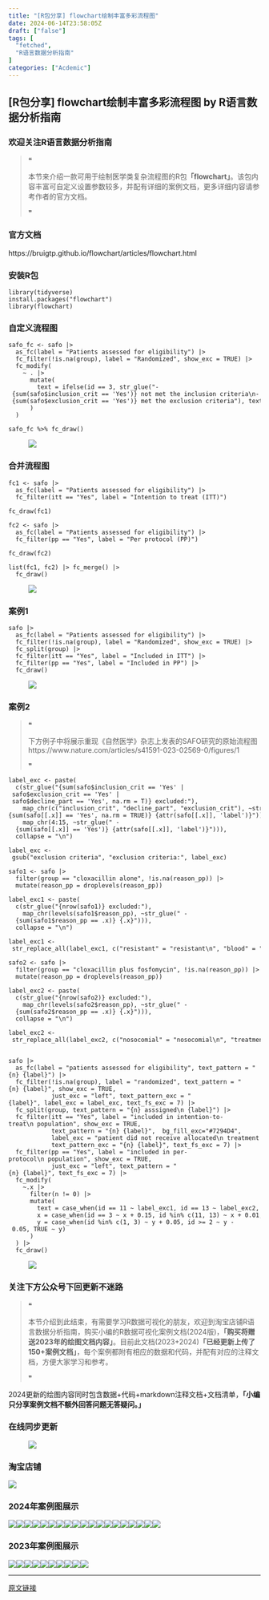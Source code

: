 ```yaml
---
title: "[R包分享] flowchart绘制丰富多彩流程图"
date: 2024-06-14T23:58:05Z
draft: ["false"]
tags: [
  "fetched",
  "R语言数据分析指南"
]
categories: ["Acdemic"]
---
```

[R包分享] flowchart绘制丰富多彩流程图 by R语言数据分析指南
------
<div><section data-tool="mdnice编辑器" data-website="https://www.mdnice.com"><h3 data-tool="mdnice编辑器"><span></span><span><span></span>欢迎关注R语言数据分析指南</span><span></span></h3><blockquote data-tool="mdnice编辑器"><span>❝</span><p>本节来介绍一款可用于绘制医学类复杂流程图的R包<strong>「flowchart」</strong>。该包内容丰富可自定义设置参数较多，并配有详细的案例文档，更多详细内容请参考作者的官方文档。</p><span>❞</span></blockquote><h3 data-tool="mdnice编辑器"><span></span><span><span></span>官方文档</span><span></span></h3><p data-tool="mdnice编辑器">https://bruigtp.github.io/flowchart/articles/flowchart.html</p><h3 data-tool="mdnice编辑器"><span></span><span><span></span>安装R包</span><span></span></h3><pre data-tool="mdnice编辑器"><span></span><code><span>library</span>(tidyverse)<br>install.packages(<span>"flowchart"</span>)<br><span>library</span>(flowchart)<br></code></pre><h3 data-tool="mdnice编辑器"><span></span><span><span></span>自定义流程图</span><span></span></h3><pre data-tool="mdnice编辑器"><span></span><code>safo_fc &lt;- safo |&gt;<br>  as_fc(label = <span>"Patients assessed for eligibility"</span>) |&gt;<br>  fc_filter(!is.na(group), label = <span>"Randomized"</span>, show_exc = <span>TRUE</span>) |&gt; <br>  fc_modify(<br>    ~ . |&gt; <br>      mutate(<br>        text = ifelse(id == <span>3</span>, str_glue(<span>"- {sum(safo$inclusion_crit == 'Yes')} not met the inclusion criteria\n- {sum(safo$exclusion_crit == 'Yes')} met the exclusion criteria"</span>), text)<br>      )<br>  ) <br><br>safo_fc %&gt;% fc_draw()<br></code></pre><figure data-tool="mdnice编辑器"><img data-imgfileid="100029662" data-ratio="0.7287037037037037" data-src="https://mmbiz.qpic.cn/mmbiz_png/EibnicgwScTAYGl53rlFc2EO9jej0Vt141RhSVGZRyZlfOTtSPia3QhdvkLE6Xvo7ibHX4qPCOIcibf8YA311ib1rQkQ/640?wx_fmt=png&amp;from=appmsg" data-type="png" data-w="1080" src="https://mmbiz.qpic.cn/mmbiz_png/EibnicgwScTAYGl53rlFc2EO9jej0Vt141RhSVGZRyZlfOTtSPia3QhdvkLE6Xvo7ibHX4qPCOIcibf8YA311ib1rQkQ/640?wx_fmt=png&amp;from=appmsg"></figure><h3 data-tool="mdnice编辑器"><span></span><span><span></span>合并流程图</span><span></span></h3><pre data-tool="mdnice编辑器"><span></span><code>fc1 &lt;- safo |&gt; <br>  as_fc(label = <span>"Patients assessed for eligibility"</span>) |&gt;<br>  fc_filter(itt == <span>"Yes"</span>, label = <span>"Intention to treat (ITT)"</span>)<br><br>fc_draw(fc1)<br></code></pre><pre data-tool="mdnice编辑器"><span></span><code>fc2 &lt;- safo |&gt; <br>  as_fc(label = <span>"Patients assessed for eligibility"</span>) |&gt;<br>  fc_filter(pp == <span>"Yes"</span>, label = <span>"Per protocol (PP)"</span>)<br><br>fc_draw(fc2)<br></code></pre><pre data-tool="mdnice编辑器"><span></span><code>list(fc1, fc2) |&gt; fc_merge() |&gt; <br>  fc_draw()<br></code></pre><figure data-tool="mdnice编辑器"><img data-imgfileid="100029663" data-ratio="0.7287037037037037" data-src="https://mmbiz.qpic.cn/mmbiz_png/EibnicgwScTAYGl53rlFc2EO9jej0Vt141klVgYuD6YzqBzfnSZpX7tNLoBpxwkBqyz9FFD73Kc4Fib8HyS4tDc8Q/640?wx_fmt=png&amp;from=appmsg" data-type="png" data-w="1080" src="https://mmbiz.qpic.cn/mmbiz_png/EibnicgwScTAYGl53rlFc2EO9jej0Vt141klVgYuD6YzqBzfnSZpX7tNLoBpxwkBqyz9FFD73Kc4Fib8HyS4tDc8Q/640?wx_fmt=png&amp;from=appmsg"></figure><h3 data-tool="mdnice编辑器"><span></span><span><span></span>案例1</span><span></span></h3><pre data-tool="mdnice编辑器"><span></span><code>safo |&gt; <br>  as_fc(label = <span>"Patients assessed for eligibility"</span>) |&gt;<br>  fc_filter(!is.na(group), label = <span>"Randomized"</span>, show_exc = <span>TRUE</span>) |&gt; <br>  fc_split(group) |&gt; <br>  fc_filter(itt == <span>"Yes"</span>, label = <span>"Included in ITT"</span>) |&gt; <br>  fc_filter(pp == <span>"Yes"</span>, label = <span>"Included in PP"</span>) |&gt; <br>  fc_draw()<br></code></pre><figure data-tool="mdnice编辑器"><img data-imgfileid="100029664" data-ratio="0.7287037037037037" data-src="https://mmbiz.qpic.cn/mmbiz_png/EibnicgwScTAYGl53rlFc2EO9jej0Vt141m1Tx4iaRdIHBnibeu6sv8O6jcOduWfzGaIGfYvMJ8ItUFVNwibQsHfd9g/640?wx_fmt=png&amp;from=appmsg" data-type="png" data-w="1080" src="https://mmbiz.qpic.cn/mmbiz_png/EibnicgwScTAYGl53rlFc2EO9jej0Vt141m1Tx4iaRdIHBnibeu6sv8O6jcOduWfzGaIGfYvMJ8ItUFVNwibQsHfd9g/640?wx_fmt=png&amp;from=appmsg"></figure><h3 data-tool="mdnice编辑器"><span></span><span><span></span>案例2</span><span></span></h3><blockquote data-tool="mdnice编辑器"><span>❝</span><p>下方例子中将展示重现《自然医学》杂志上发表的SAFO研究的原始流程图https://www.nature.com/articles/s41591-023-02569-0/figures/1</p><span>❞</span></blockquote><pre data-tool="mdnice编辑器"><span></span><code>label_exc &lt;- paste(<br>  c(str_glue(<span>"{sum(safo$inclusion_crit == 'Yes' | safo$exclusion_crit == 'Yes' | safo$decline_part == 'Yes', na.rm = T)} excluded:"</span>),<br>    map_chr(c(<span>"inclusion_crit"</span>, <span>"decline_part"</span>, <span>"exclusion_crit"</span>), ~str_glue(<span>"{sum(safo[[.x]] == 'Yes', na.rm = TRUE)} {attr(safo[[.x]], 'label')}"</span>)),<br>    map_chr(<span>4</span>:<span>15</span>, ~str_glue(<span>" -  {sum(safo[[.x]] == 'Yes')} {attr(safo[[.x]], 'label')}"</span>))),<br>  collapse = <span>"\n"</span>)<br><br>label_exc &lt;- gsub(<span>"exclusion criteria"</span>, <span>"exclusion criteria:"</span>, label_exc)<br><br>safo1 &lt;- safo |&gt; <br>  filter(group == <span>"cloxacillin alone"</span>, !is.na(reason_pp)) |&gt; <br>  mutate(reason_pp = droplevels(reason_pp))<br><br>label_exc1 &lt;- paste(<br>  c(str_glue(<span>"{nrow(safo1)} excluded:"</span>),<br>    map_chr(levels(safo1$reason_pp), ~str_glue(<span>" -  {sum(safo1$reason_pp == .x)} {.x}"</span>))),<br>  collapse = <span>"\n"</span>)<br><br>label_exc1 &lt;- str_replace_all(label_exc1, c(<span>"resistant"</span> = <span>"resistant\n"</span>, <span>"blood"</span> = <span>"blood\n"</span>))<br><br>safo2 &lt;- safo |&gt; <br>  filter(group == <span>"cloxacillin plus fosfomycin"</span>, !is.na(reason_pp)) |&gt; <br>  mutate(reason_pp = droplevels(reason_pp))<br><br>label_exc2 &lt;- paste(<br>  c(str_glue(<span>"{nrow(safo2)} excluded:"</span>),<br>    map_chr(levels(safo2$reason_pp), ~str_glue(<span>" -  {sum(safo2$reason_pp == .x)} {.x}"</span>))),<br>  collapse = <span>"\n"</span>)<br><br>label_exc2 &lt;- str_replace_all(label_exc2, c(<span>"nosocomial"</span> = <span>"nosocomial\n"</span>, <span>"treatment"</span> = <span>"treatment\n"</span>))<br><br><br>safo |&gt; <br>  as_fc(label = <span>"patients assessed for eligibility"</span>, text_pattern = <span>"{n} {label}"</span>) |&gt; <br>  fc_filter(!is.na(group), label = <span>"randomized"</span>, text_pattern = <span>"{n} {label}"</span>, show_exc = <span>TRUE</span>,<br>            just_exc = <span>"left"</span>, text_pattern_exc = <span>"{label}"</span>, label_exc = label_exc, text_fs_exc = <span>7</span>) |&gt;<br>  fc_split(group, text_pattern = <span>"{n} asssigned\n {label}"</span>) |&gt; <br>  fc_filter(itt == <span>"Yes"</span>, label = <span>"included in intention-to-treat\n population"</span>, show_exc = <span>TRUE</span>, <br>            text_pattern = <span>"{n} {label}"</span>,  bg_fill_exc=<span>"#7294D4"</span>,<br>            label_exc = <span>"patient did not receive allocated\n treatment (withdrew consent)"</span>, <br>            text_pattern_exc = <span>"{n} {label}"</span>, text_fs_exc = <span>7</span>) |&gt;<br>  fc_filter(pp == <span>"Yes"</span>, label = <span>"included in per-protocol\n population"</span>, show_exc = <span>TRUE</span>,<br>            just_exc = <span>"left"</span>, text_pattern = <span>"{n} {label}"</span>, text_fs_exc = <span>7</span>) |&gt; <br>  fc_modify(<br>    ~.x |&gt; <br>      filter(n != <span>0</span>) |&gt; <br>      mutate(<br>        text = case_when(id == <span>11</span> ~ label_exc1, id == <span>13</span> ~ label_exc2, <span>TRUE</span> ~ text),<br>        x = case_when(id == <span>3</span> ~ x + <span>0.15</span>, id %<span>in</span>% c(<span>11</span>, <span>13</span>) ~ x + <span>0.01</span>, <span>TRUE</span> ~ x),<br>        y = case_when(id %<span>in</span>% c(<span>1</span>, <span>3</span>) ~ y + <span>0.05</span>, id &gt;= <span>2</span> ~ y - <span>0.05</span>, <span>TRUE</span> ~ y)<br>      )<br>  ) |&gt; <br>  fc_draw()<br></code></pre><figure data-tool="mdnice编辑器"><img data-imgfileid="100029666" data-ratio="0.8064814814814815" data-src="https://mmbiz.qpic.cn/mmbiz_png/EibnicgwScTAYGl53rlFc2EO9jej0Vt141jWnkrDMJ8o9nZQTErjoXume1qJ0piclsOo6xpIyJZQn1F7VQSLicHicbg/640?wx_fmt=png&amp;from=appmsg" data-type="png" data-w="1080" src="https://mmbiz.qpic.cn/mmbiz_png/EibnicgwScTAYGl53rlFc2EO9jej0Vt141jWnkrDMJ8o9nZQTErjoXume1qJ0piclsOo6xpIyJZQn1F7VQSLicHicbg/640?wx_fmt=png&amp;from=appmsg"></figure><h3 data-tool="mdnice编辑器"><span></span><span><span></span>关注下方公众号下回更新不迷路</span><span></span></h3><section><mp-common-profile data-pluginname="mpprofile" data-id="Mzg3MzQzNTYzMw==" data-headimg="http://mmbiz.qpic.cn/mmbiz_png/EibnicgwScTAZF0rpeZII9Ltl26VbVagriczTria1fib3XgjwwHEHFjPzkmGpqWDVVHBSzhENictUM2iavAKiaM5lc9USw/0?wx_fmt=png" data-nickname="R语言数据分析指南" data-alias="YanJANtwo" data-signature="R语言重症爱好者，喜欢绘制各种精美的图表，喜欢的小伙伴可以关注我，跟我一起学习" data-from="0" data-is_biz_ban="0"></mp-common-profile></section><blockquote data-tool="mdnice编辑器"><span>❝</span><p>本节介绍到此结束，有需要学习R数据可视化的朋友，欢迎到淘宝店铺R语言数据分析指南，购买小编的R数据可视化案例文档(2024版)，<strong>「购买将赠送2023年的绘图文档内容」</strong>。目前此文档(2023+2024)<strong>「已经更新上传了150+案例文档」</strong>，每个案例都附有相应的数据和代码，并配有对应的注释文档，方便大家学习和参考。</p><span>❞</span></blockquote><p data-tool="mdnice编辑器">2024更新的绘图内容同时包含数据+代码+markdown注释文档+文档清单，<strong>「小编只分享案例文档不额外回答问题无答疑问。」</strong></p><h3 data-tool="mdnice编辑器"><span></span><span><span></span>在线同步更新</span><span></span></h3><figure data-tool="mdnice编辑器"><img data-imgfileid="100029665" data-ratio="0.4888888888888889" data-src="https://mmbiz.qpic.cn/mmbiz_png/EibnicgwScTAYGl53rlFc2EO9jej0Vt141ib442Jpiac7QVh7mlzFicZBjuiaGuUmxgIhEulS9EltoMovxxswYibZib8SA/640?wx_fmt=png&amp;from=appmsg" data-type="png" data-w="1080" src="https://mmbiz.qpic.cn/mmbiz_png/EibnicgwScTAYGl53rlFc2EO9jej0Vt141ib442Jpiac7QVh7mlzFicZBjuiaGuUmxgIhEulS9EltoMovxxswYibZib8SA/640?wx_fmt=png&amp;from=appmsg"></figure><h3 data-tool="mdnice编辑器"><span></span><span><span></span>淘宝店铺</span><span></span></h3><p><img data-galleryid="" data-imgfileid="100019415" data-ratio="1.0210420841683367" data-s="300,640" data-src="https://mmbiz.qpic.cn/mmbiz_jpg/EibnicgwScTAbvhPDLGT8NaialEsht92PTYNJWpmVLfoYGic1uha5FyBrDCibibZCLjiazgvpT1XcdwibfVywD2el0VAgg/640?wx_fmt=jpeg" data-type="jpeg" data-w="998" src="https://mmbiz.qpic.cn/mmbiz_jpg/EibnicgwScTAbvhPDLGT8NaialEsht92PTYNJWpmVLfoYGic1uha5FyBrDCibibZCLjiazgvpT1XcdwibfVywD2el0VAgg/640?wx_fmt=jpeg"></p><h3 data-tool="mdnice编辑器"><span></span><span><span></span>2024年案例图展示</span><span></span></h3><p data-tool="mdnice编辑器"><img data-imgfileid="100029669" data-ratio="0.37962962962962965" data-src="https://mmbiz.qpic.cn/mmbiz_png/EibnicgwScTAYGl53rlFc2EO9jej0Vt141goa3yv9cT4jicW8Qulx1wxvzibgutbiaGxiany6I3HwA9KYLfu1XkibtIaQ/640?wx_fmt=png&amp;from=appmsg" data-type="png" data-w="1080" src="https://mmbiz.qpic.cn/mmbiz_png/EibnicgwScTAYGl53rlFc2EO9jej0Vt141goa3yv9cT4jicW8Qulx1wxvzibgutbiaGxiany6I3HwA9KYLfu1XkibtIaQ/640?wx_fmt=png&amp;from=appmsg"><img data-imgfileid="100029668" data-ratio="0.4255555555555556" data-src="https://mmbiz.qpic.cn/mmbiz_png/EibnicgwScTAYGl53rlFc2EO9jej0Vt141Fsvo08KqB5Z479FPBiasdQG8G81DdtRD7cmQ2icBcx52yF5LGeA3Tvew/640?wx_fmt=png&amp;from=appmsg" data-type="png" data-w="900" src="https://mmbiz.qpic.cn/mmbiz_png/EibnicgwScTAYGl53rlFc2EO9jej0Vt141Fsvo08KqB5Z479FPBiasdQG8G81DdtRD7cmQ2icBcx52yF5LGeA3Tvew/640?wx_fmt=png&amp;from=appmsg"><img data-imgfileid="100029670" data-ratio="0.4255555555555556" data-src="https://mmbiz.qpic.cn/mmbiz_png/EibnicgwScTAYGl53rlFc2EO9jej0Vt141yXmGaINSFpt4mvTSVzhJwxtUpjAYA9icoUWkwnzw66a6hEp7hTcqWLA/640?wx_fmt=png&amp;from=appmsg" data-type="png" data-w="900" src="https://mmbiz.qpic.cn/mmbiz_png/EibnicgwScTAYGl53rlFc2EO9jej0Vt141yXmGaINSFpt4mvTSVzhJwxtUpjAYA9icoUWkwnzw66a6hEp7hTcqWLA/640?wx_fmt=png&amp;from=appmsg"><img data-imgfileid="100029667" data-ratio="0.4255555555555556" data-src="https://mmbiz.qpic.cn/mmbiz_png/EibnicgwScTAYGl53rlFc2EO9jej0Vt141icsh3tia04NMGygiceNcH3ubhLMmRARVrMd4MSjkUpwhybqSUI9ZlBNvg/640?wx_fmt=png&amp;from=appmsg" data-type="png" data-w="900" src="https://mmbiz.qpic.cn/mmbiz_png/EibnicgwScTAYGl53rlFc2EO9jej0Vt141icsh3tia04NMGygiceNcH3ubhLMmRARVrMd4MSjkUpwhybqSUI9ZlBNvg/640?wx_fmt=png&amp;from=appmsg"><img data-imgfileid="100029671" data-ratio="0.4255555555555556" data-src="https://mmbiz.qpic.cn/mmbiz_png/EibnicgwScTAYGl53rlFc2EO9jej0Vt141HZCR6QIq0ziaVJUR5cqEhI7EhVbQRbv24gPujZOZzgqjibovfZVdUYvg/640?wx_fmt=png&amp;from=appmsg" data-type="png" data-w="900" src="https://mmbiz.qpic.cn/mmbiz_png/EibnicgwScTAYGl53rlFc2EO9jej0Vt141HZCR6QIq0ziaVJUR5cqEhI7EhVbQRbv24gPujZOZzgqjibovfZVdUYvg/640?wx_fmt=png&amp;from=appmsg"><img data-imgfileid="100029675" data-ratio="0.4255555555555556" data-src="https://mmbiz.qpic.cn/mmbiz_png/EibnicgwScTAYGl53rlFc2EO9jej0Vt141RAkO3xSX9wXsw6gvQqUD0LicY4MZ8tYLcqwxwIo4pXJT5iaQVkC2SLAg/640?wx_fmt=png&amp;from=appmsg" data-type="png" data-w="900" src="https://mmbiz.qpic.cn/mmbiz_png/EibnicgwScTAYGl53rlFc2EO9jej0Vt141RAkO3xSX9wXsw6gvQqUD0LicY4MZ8tYLcqwxwIo4pXJT5iaQVkC2SLAg/640?wx_fmt=png&amp;from=appmsg"><img data-imgfileid="100029676" data-ratio="0.4255555555555556" data-src="https://mmbiz.qpic.cn/mmbiz_png/EibnicgwScTAYGl53rlFc2EO9jej0Vt141POOeY8plQozs47VsJzxMDkgyp7xJaRuCbBicgu8M2CM1KNcTgmmRfGA/640?wx_fmt=png&amp;from=appmsg" data-type="png" data-w="900" src="https://mmbiz.qpic.cn/mmbiz_png/EibnicgwScTAYGl53rlFc2EO9jej0Vt141POOeY8plQozs47VsJzxMDkgyp7xJaRuCbBicgu8M2CM1KNcTgmmRfGA/640?wx_fmt=png&amp;from=appmsg"><img data-imgfileid="100029674" data-ratio="0.48148148148148145" data-src="https://mmbiz.qpic.cn/mmbiz_png/EibnicgwScTAYGl53rlFc2EO9jej0Vt14137Uu2PEDJKjibv94geo7Hjt1nq3u6c6nSvWb0JfbTYRGS9FSibUR6Kbw/640?wx_fmt=png&amp;from=appmsg" data-type="png" data-w="1080" src="https://mmbiz.qpic.cn/mmbiz_png/EibnicgwScTAYGl53rlFc2EO9jej0Vt14137Uu2PEDJKjibv94geo7Hjt1nq3u6c6nSvWb0JfbTYRGS9FSibUR6Kbw/640?wx_fmt=png&amp;from=appmsg"><img data-imgfileid="100029672" data-ratio="0.4255555555555556" data-src="https://mmbiz.qpic.cn/mmbiz_png/EibnicgwScTAYGl53rlFc2EO9jej0Vt141HBU1rCr1h9q7PS4HbA96YmqibDXGxRrHYCGedQNnC0xyTjpibeqwY30g/640?wx_fmt=png&amp;from=appmsg" data-type="png" data-w="900" src="https://mmbiz.qpic.cn/mmbiz_png/EibnicgwScTAYGl53rlFc2EO9jej0Vt141HBU1rCr1h9q7PS4HbA96YmqibDXGxRrHYCGedQNnC0xyTjpibeqwY30g/640?wx_fmt=png&amp;from=appmsg"><img data-imgfileid="100029673" data-ratio="0.4255555555555556" data-src="https://mmbiz.qpic.cn/mmbiz_png/EibnicgwScTAYGl53rlFc2EO9jej0Vt141RqoDtF1CAuL5C7c8Ohlx2KFvcRPl5VjnbA8oqMIKiby5aHUtpq7fV0A/640?wx_fmt=png&amp;from=appmsg" data-type="png" data-w="900" src="https://mmbiz.qpic.cn/mmbiz_png/EibnicgwScTAYGl53rlFc2EO9jej0Vt141RqoDtF1CAuL5C7c8Ohlx2KFvcRPl5VjnbA8oqMIKiby5aHUtpq7fV0A/640?wx_fmt=png&amp;from=appmsg"><img data-imgfileid="100029680" data-ratio="0.4255555555555556" data-src="https://mmbiz.qpic.cn/mmbiz_png/EibnicgwScTAYGl53rlFc2EO9jej0Vt1417ibHnYxMeOxVXib3ib3CqhshjMfvcRlNh8eLu3qotlPdHhOjt9FlACQBQ/640?wx_fmt=png&amp;from=appmsg" data-type="png" data-w="900" src="https://mmbiz.qpic.cn/mmbiz_png/EibnicgwScTAYGl53rlFc2EO9jej0Vt1417ibHnYxMeOxVXib3ib3CqhshjMfvcRlNh8eLu3qotlPdHhOjt9FlACQBQ/640?wx_fmt=png&amp;from=appmsg"><img data-imgfileid="100029681" data-ratio="0.4255555555555556" data-src="https://mmbiz.qpic.cn/mmbiz_png/EibnicgwScTAYGl53rlFc2EO9jej0Vt1414f6xVVCo8WtJiaMCLLxQGVOed8h2xbXZzD36URRKBhRbtFp64uJek9A/640?wx_fmt=png&amp;from=appmsg" data-type="png" data-w="900" src="https://mmbiz.qpic.cn/mmbiz_png/EibnicgwScTAYGl53rlFc2EO9jej0Vt1414f6xVVCo8WtJiaMCLLxQGVOed8h2xbXZzD36URRKBhRbtFp64uJek9A/640?wx_fmt=png&amp;from=appmsg"><img data-imgfileid="100029679" data-ratio="0.4255555555555556" data-src="https://mmbiz.qpic.cn/mmbiz_png/EibnicgwScTAYGl53rlFc2EO9jej0Vt141diaOcWQYPVO1hIrFfLiaSQZDTq8THm1abI8EBvNQk55QhAnHUkDJtFwg/640?wx_fmt=png&amp;from=appmsg" data-type="png" data-w="900" src="https://mmbiz.qpic.cn/mmbiz_png/EibnicgwScTAYGl53rlFc2EO9jej0Vt141diaOcWQYPVO1hIrFfLiaSQZDTq8THm1abI8EBvNQk55QhAnHUkDJtFwg/640?wx_fmt=png&amp;from=appmsg"><img data-imgfileid="100029677" data-ratio="0.4255555555555556" data-src="https://mmbiz.qpic.cn/mmbiz_png/EibnicgwScTAYGl53rlFc2EO9jej0Vt1417GI3qUpzCYDEIJakUHn695oDxZNAZuJTkzgP43miaf9MPJGU6DSY7RQ/640?wx_fmt=png&amp;from=appmsg" data-type="png" data-w="900" src="https://mmbiz.qpic.cn/mmbiz_png/EibnicgwScTAYGl53rlFc2EO9jej0Vt1417GI3qUpzCYDEIJakUHn695oDxZNAZuJTkzgP43miaf9MPJGU6DSY7RQ/640?wx_fmt=png&amp;from=appmsg"><img data-imgfileid="100029678" data-ratio="0.4255555555555556" data-src="https://mmbiz.qpic.cn/mmbiz_png/EibnicgwScTAYGl53rlFc2EO9jej0Vt141R7X0kGfD6JQBg7daiaYDsjFYlcr5ueQeVMibX5zCQksicdEnBlQIBdd6w/640?wx_fmt=png&amp;from=appmsg" data-type="png" data-w="900" src="https://mmbiz.qpic.cn/mmbiz_png/EibnicgwScTAYGl53rlFc2EO9jej0Vt141R7X0kGfD6JQBg7daiaYDsjFYlcr5ueQeVMibX5zCQksicdEnBlQIBdd6w/640?wx_fmt=png&amp;from=appmsg"><img data-imgfileid="100029686" data-ratio="0.4255555555555556" data-src="https://mmbiz.qpic.cn/mmbiz_png/EibnicgwScTAYGl53rlFc2EO9jej0Vt141yico9NLHOWuFE8Gckgaq1ibZ6Niaib1PzKFVD3DToEnfa5xCFUzCgU7qfw/640?wx_fmt=png&amp;from=appmsg" data-type="png" data-w="900" src="https://mmbiz.qpic.cn/mmbiz_png/EibnicgwScTAYGl53rlFc2EO9jej0Vt141yico9NLHOWuFE8Gckgaq1ibZ6Niaib1PzKFVD3DToEnfa5xCFUzCgU7qfw/640?wx_fmt=png&amp;from=appmsg"><img data-imgfileid="100029685" data-ratio="0.4255555555555556" data-src="https://mmbiz.qpic.cn/mmbiz_png/EibnicgwScTAYGl53rlFc2EO9jej0Vt141I9zMuYh6jUycia8Co9GJAl200pGSVVdicmTq6kzhEJXlEfqbVuickpl2A/640?wx_fmt=png&amp;from=appmsg" data-type="png" data-w="900" src="https://mmbiz.qpic.cn/mmbiz_png/EibnicgwScTAYGl53rlFc2EO9jej0Vt141I9zMuYh6jUycia8Co9GJAl200pGSVVdicmTq6kzhEJXlEfqbVuickpl2A/640?wx_fmt=png&amp;from=appmsg"><img data-imgfileid="100029682" data-ratio="0.4255555555555556" data-src="https://mmbiz.qpic.cn/mmbiz_png/EibnicgwScTAYGl53rlFc2EO9jej0Vt141V4XPmp7hDejrBibBiaicv21gsz9bB7kHwYdicib0AwwyGAYNeqYOgVAE3jw/640?wx_fmt=png&amp;from=appmsg" data-type="png" data-w="900" src="https://mmbiz.qpic.cn/mmbiz_png/EibnicgwScTAYGl53rlFc2EO9jej0Vt141V4XPmp7hDejrBibBiaicv21gsz9bB7kHwYdicib0AwwyGAYNeqYOgVAE3jw/640?wx_fmt=png&amp;from=appmsg"><img data-imgfileid="100029684" data-ratio="0.4255555555555556" data-src="https://mmbiz.qpic.cn/mmbiz_png/EibnicgwScTAYGl53rlFc2EO9jej0Vt141INrhcib8uMejsurrnkBHd8tet4DNPIDpYEYNLxFvxnNbBxt5sMiaia8ag/640?wx_fmt=png&amp;from=appmsg" data-type="png" data-w="900" src="https://mmbiz.qpic.cn/mmbiz_png/EibnicgwScTAYGl53rlFc2EO9jej0Vt141INrhcib8uMejsurrnkBHd8tet4DNPIDpYEYNLxFvxnNbBxt5sMiaia8ag/640?wx_fmt=png&amp;from=appmsg"></p><h3 data-tool="mdnice编辑器"><span></span><span><span></span>2023年案例图展示</span><span></span></h3><p data-tool="mdnice编辑器"><img data-imgfileid="100029683" data-ratio="0.4255555555555556" data-src="https://mmbiz.qpic.cn/mmbiz_png/EibnicgwScTAYGl53rlFc2EO9jej0Vt141oicbjHLaZX1XFDSPjLZeveeToe6zWdBByd03PTUibbDG1ZicjbhY5ibicpw/640?wx_fmt=png&amp;from=appmsg" data-type="png" data-w="900" src="https://mmbiz.qpic.cn/mmbiz_png/EibnicgwScTAYGl53rlFc2EO9jej0Vt141oicbjHLaZX1XFDSPjLZeveeToe6zWdBByd03PTUibbDG1ZicjbhY5ibicpw/640?wx_fmt=png&amp;from=appmsg"><img data-imgfileid="100029690" data-ratio="0.4255555555555556" data-src="https://mmbiz.qpic.cn/mmbiz_png/EibnicgwScTAYGl53rlFc2EO9jej0Vt141Tv5ZmSn9rlh05DBKYz1a7icbj92L8pibm7QJntqNvkEf4VOh8h3YibuJg/640?wx_fmt=png&amp;from=appmsg" data-type="png" data-w="900" src="https://mmbiz.qpic.cn/mmbiz_png/EibnicgwScTAYGl53rlFc2EO9jej0Vt141Tv5ZmSn9rlh05DBKYz1a7icbj92L8pibm7QJntqNvkEf4VOh8h3YibuJg/640?wx_fmt=png&amp;from=appmsg"><img data-imgfileid="100029689" data-ratio="0.4255555555555556" data-src="https://mmbiz.qpic.cn/mmbiz_png/EibnicgwScTAYGl53rlFc2EO9jej0Vt141dNPVFRoOsT7ENd9BWtjVHa5Yjna4icTZibvBJzLmSAicUeRtxCSlibZfkg/640?wx_fmt=png&amp;from=appmsg" data-type="png" data-w="900" src="https://mmbiz.qpic.cn/mmbiz_png/EibnicgwScTAYGl53rlFc2EO9jej0Vt141dNPVFRoOsT7ENd9BWtjVHa5Yjna4icTZibvBJzLmSAicUeRtxCSlibZfkg/640?wx_fmt=png&amp;from=appmsg"><img data-imgfileid="100029692" data-ratio="0.4255555555555556" data-src="https://mmbiz.qpic.cn/mmbiz_png/EibnicgwScTAYGl53rlFc2EO9jej0Vt141mjiaia6gHlI59HwicdGywKg2ZHaAyxwm2icibBtPOvVPPib6diaexMMS4PnDQ/640?wx_fmt=png&amp;from=appmsg" data-type="png" data-w="900" src="https://mmbiz.qpic.cn/mmbiz_png/EibnicgwScTAYGl53rlFc2EO9jej0Vt141mjiaia6gHlI59HwicdGywKg2ZHaAyxwm2icibBtPOvVPPib6diaexMMS4PnDQ/640?wx_fmt=png&amp;from=appmsg"><img data-imgfileid="100029691" data-ratio="0.4255555555555556" data-src="https://mmbiz.qpic.cn/mmbiz_png/EibnicgwScTAYGl53rlFc2EO9jej0Vt141JibSNIFU0QMEeZSQzNn2aNWJyQzMhkHmXdMDic7gQp9QJibfEKHGKww6g/640?wx_fmt=png&amp;from=appmsg" data-type="png" data-w="900" src="https://mmbiz.qpic.cn/mmbiz_png/EibnicgwScTAYGl53rlFc2EO9jej0Vt141JibSNIFU0QMEeZSQzNn2aNWJyQzMhkHmXdMDic7gQp9QJibfEKHGKww6g/640?wx_fmt=png&amp;from=appmsg"><img data-imgfileid="100029688" data-ratio="0.4255555555555556" data-src="https://mmbiz.qpic.cn/mmbiz_png/EibnicgwScTAYGl53rlFc2EO9jej0Vt141E7WMR75704yW5XPx6fCbFtgepxpkxpHZOHpsibPWKLqycTN3MiaxyjqA/640?wx_fmt=png&amp;from=appmsg" data-type="png" data-w="900" src="https://mmbiz.qpic.cn/mmbiz_png/EibnicgwScTAYGl53rlFc2EO9jej0Vt141E7WMR75704yW5XPx6fCbFtgepxpkxpHZOHpsibPWKLqycTN3MiaxyjqA/640?wx_fmt=png&amp;from=appmsg"><img data-imgfileid="100029696" data-ratio="0.4255555555555556" data-src="https://mmbiz.qpic.cn/mmbiz_png/EibnicgwScTAYGl53rlFc2EO9jej0Vt141IR8ahftqSbSF8B3CPwKXStjwic2yghE85w9SzX3LgdrWj4UQ0S90jhQ/640?wx_fmt=png&amp;from=appmsg" data-type="png" data-w="900" src="https://mmbiz.qpic.cn/mmbiz_png/EibnicgwScTAYGl53rlFc2EO9jej0Vt141IR8ahftqSbSF8B3CPwKXStjwic2yghE85w9SzX3LgdrWj4UQ0S90jhQ/640?wx_fmt=png&amp;from=appmsg"><img data-imgfileid="100029694" data-ratio="0.4255555555555556" data-src="https://mmbiz.qpic.cn/mmbiz_png/EibnicgwScTAYGl53rlFc2EO9jej0Vt141mtc3zuEkv76QC5jkedoQbibtfnicKMmj9ibAogbkFfQWKQibWIvNyGqRqQ/640?wx_fmt=png&amp;from=appmsg" data-type="png" data-w="900" src="https://mmbiz.qpic.cn/mmbiz_png/EibnicgwScTAYGl53rlFc2EO9jej0Vt141mtc3zuEkv76QC5jkedoQbibtfnicKMmj9ibAogbkFfQWKQibWIvNyGqRqQ/640?wx_fmt=png&amp;from=appmsg"><img data-imgfileid="100029695" data-ratio="0.4255555555555556" data-src="https://mmbiz.qpic.cn/mmbiz_png/EibnicgwScTAYGl53rlFc2EO9jej0Vt141BzaGHiaic80YhqQ0DGZjlCvZBl48ncQ5YPU0eGic5ibVcCS91YeIBdibpvA/640?wx_fmt=png&amp;from=appmsg" data-type="png" data-w="900" src="https://mmbiz.qpic.cn/mmbiz_png/EibnicgwScTAYGl53rlFc2EO9jej0Vt141BzaGHiaic80YhqQ0DGZjlCvZBl48ncQ5YPU0eGic5ibVcCS91YeIBdibpvA/640?wx_fmt=png&amp;from=appmsg"><img data-imgfileid="100029697" data-ratio="0.6175925925925926" data-src="https://mmbiz.qpic.cn/mmbiz_png/EibnicgwScTAYGl53rlFc2EO9jej0Vt141oCoWUoLohdA8OickBTr3KlWHCTQu8pg4jNn5YokS9QFFbgoYx8SQcKA/640?wx_fmt=png&amp;from=appmsg" data-type="png" data-w="1080" src="https://mmbiz.qpic.cn/mmbiz_png/EibnicgwScTAYGl53rlFc2EO9jej0Vt141oCoWUoLohdA8OickBTr3KlWHCTQu8pg4jNn5YokS9QFFbgoYx8SQcKA/640?wx_fmt=png&amp;from=appmsg"></p></section><p><mp-style-type data-value="3"></mp-style-type></p></div>  
<hr>
<a href="https://mp.weixin.qq.com/s/BvlsveAzz9cNo9xpWTe_yQ",target="_blank" rel="noopener noreferrer">原文链接</a>
